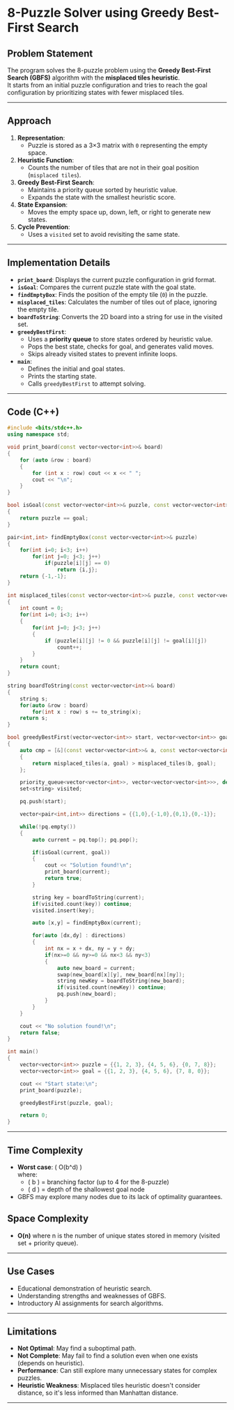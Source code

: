 # 8-Puzzle Solver using Greedy Best-First Search

## Problem Statement
The program solves the 8-puzzle problem using the **Greedy Best-First Search (GBFS)** algorithm with the **misplaced tiles heuristic**.  
It starts from an initial puzzle configuration and tries to reach the goal configuration by prioritizing states with fewer misplaced tiles.

---

## Approach
1. **Representation**:  
   - Puzzle is stored as a 3×3 matrix with `0` representing the empty space.
2. **Heuristic Function**:  
   - Counts the number of tiles that are not in their goal position (`misplaced tiles`).
3. **Greedy Best-First Search**:  
   - Maintains a priority queue sorted by heuristic value.
   - Expands the state with the smallest heuristic score.
4. **State Expansion**:  
   - Moves the empty space up, down, left, or right to generate new states.
5. **Cycle Prevention**:  
   - Uses a `visited` set to avoid revisiting the same state.

---

## Implementation Details
- **`print_board`**: Displays the current puzzle configuration in grid format.
- **`isGoal`**: Compares the current puzzle state with the goal state.
- **`findEmptyBox`**: Finds the position of the empty tile (`0`) in the puzzle.
- **`misplaced_tiles`**: Calculates the number of tiles out of place, ignoring the empty tile.
- **`boardToString`**: Converts the 2D board into a string for use in the visited set.
- **`greedyBestFirst`**:
  - Uses a **priority queue** to store states ordered by heuristic value.
  - Pops the best state, checks for goal, and generates valid moves.
  - Skips already visited states to prevent infinite loops.
- **`main`**:
  - Defines the initial and goal states.
  - Prints the starting state.
  - Calls `greedyBestFirst` to attempt solving.

---

## Code (C++)

```cpp
#include <bits/stdc++.h>
using namespace std;

void print_board(const vector<vector<int>>& board) 
{
    for (auto &row : board) 
    {
        for (int x : row) cout << x << " ";
        cout << "\n";
    }
}

bool isGoal(const vector<vector<int>>& puzzle, const vector<vector<int>>& goal) 
{
    return puzzle == goal;
}

pair<int,int> findEmptyBox(const vector<vector<int>>& puzzle) 
{
    for(int i=0; i<3; i++)
        for(int j=0; j<3; j++)
            if(puzzle[i][j] == 0)
                return {i,j};
    return {-1,-1};
}

int misplaced_tiles(const vector<vector<int>>& puzzle, const vector<vector<int>>& goal) 
{
    int count = 0;
    for(int i=0; i<3; i++) 
    {
        for(int j=0; j<3; j++) 
        {
            if (puzzle[i][j] != 0 && puzzle[i][j] != goal[i][j])
                count++;
        }
    }
    return count;
}

string boardToString(const vector<vector<int>>& board) 
{
    string s;
    for(auto &row : board)
        for(int x : row) s += to_string(x);
    return s;
}

bool greedyBestFirst(vector<vector<int>> start, vector<vector<int>> goal) 
{
    auto cmp = [&](const vector<vector<int>>& a, const vector<vector<int>>& b) 
    {
        return misplaced_tiles(a, goal) > misplaced_tiles(b, goal);
    };

    priority_queue<vector<vector<int>>, vector<vector<vector<int>>>, decltype(cmp)> pq(cmp);
    set<string> visited;

    pq.push(start);

    vector<pair<int,int>> directions = {{1,0},{-1,0},{0,1},{0,-1}};

    while(!pq.empty())
    {
        auto current = pq.top(); pq.pop();

        if(isGoal(current, goal))
        {
            cout << "Solution found!\n";
            print_board(current);
            return true;
        }

        string key = boardToString(current);
        if(visited.count(key)) continue;
        visited.insert(key);

        auto [x,y] = findEmptyBox(current);

        for(auto [dx,dy] : directions)
        {
            int nx = x + dx, ny = y + dy;
            if(nx>=0 && ny>=0 && nx<3 && ny<3)
            {
                auto new_board = current;
                swap(new_board[x][y], new_board[nx][ny]);
                string newKey = boardToString(new_board);
                if(visited.count(newKey)) continue;
                pq.push(new_board);
            }
        }
    }

    cout << "No solution found!\n";
    return false;
}

int main() 
{
    vector<vector<int>> puzzle = {{1, 2, 3}, {4, 5, 6}, {0, 7, 8}};
    vector<vector<int>> goal = {{1, 2, 3}, {4, 5, 6}, {7, 8, 0}};

    cout << "Start state:\n";
    print_board(puzzle);

    greedyBestFirst(puzzle, goal);

    return 0;
}

```

---

## Time Complexity
- **Worst case**: \( O(b^d) \)  
  where:
  - \( b \) = branching factor (up to 4 for the 8-puzzle)  
  - \( d \) = depth of the shallowest goal node  
- GBFS may explore many nodes due to its lack of optimality guarantees.

## Space Complexity
- **O(n)** where n is the number of unique states stored in memory (visited set + priority queue).

---

## Use Cases
- Educational demonstration of heuristic search.
- Understanding strengths and weaknesses of GBFS.
- Introductory AI assignments for search algorithms.

---

## Limitations
- **Not Optimal**: May find a suboptimal path.
- **Not Complete**: May fail to find a solution even when one exists (depends on heuristic).
- **Performance**: Can still explore many unnecessary states for complex puzzles.
- **Heuristic Weakness**: Misplaced tiles heuristic doesn't consider distance, so it's less informed than Manhattan distance.

---
